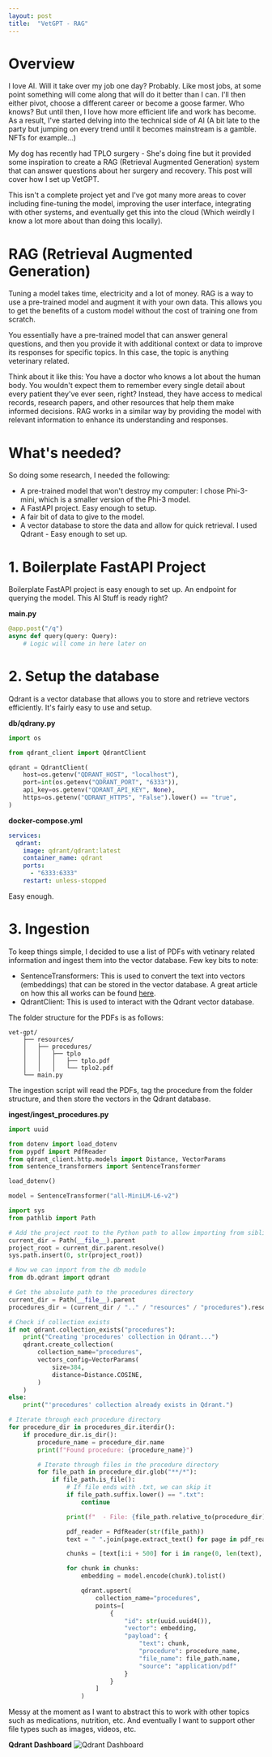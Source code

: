 ```yaml
---
layout: post
title:  "VetGPT - RAG"
---
```


# Overview
I love AI. Will it take over my job one day? Probably. Like most jobs, at some point something will come along that will do it better than I can. I'll then either pivot, choose a different career or become a goose farmer. Who knows? But until then, I love how more efficient life and work has become. As a result, I've started delving into the technical side of AI (A bit late to the party but jumping on every trend until it becomes mainstream is a gamble. NFTs for example...)

My dog has recently had TPLO surgery - She's doing fine but it provided some inspiration to create a RAG (Retrieval Augmented Generation) system that can answer questions about her surgery and recovery. This post will cover how I set up VetGPT.

This isn't a complete project yet and I've got many more areas to cover including fine-tuning the model, improving the user interface, integrating with other systems, and eventually get this into the cloud (Which weirdly I know a lot more about than doing this locally).

# RAG (Retrieval Augmented Generation)
Tuning a model takes time, electricity and a lot of money. RAG is a way to use a pre-trained model and augment it with your own data. This allows you to get the benefits of a custom model without the cost of training one from scratch.

You essentially have a pre-trained model that can answer general questions, and then you provide it with additional context or data to improve its responses for specific topics. In this case, the topic is anything veterinary related.

Think about it like this: You have a doctor who knows a lot about the human body. You wouldn't expect them to remember every single detail about every patient they've ever seen, right? Instead, they have access to medical records, research papers, and other resources that help them make informed decisions. RAG works in a similar way by providing the model with relevant information to enhance its understanding and responses.

# What's needed?
So doing some research, I needed the following:

- A pre-trained model that won't destroy my computer: I chose Phi-3-mini, which is a smaller version of the Phi-3 model.
- A FastAPI project. Easy enough to setup.
- A fair bit of data to give to the model.
- A vector database to store the data and allow for quick retrieval. I used Qdrant - Easy enough to set up.

# 1. Boilerplate FastAPI Project
Boilerplate FastAPI project is easy enough to set up. An endpoint for querying the model. This AI Stuff is ready right?

**main.py**
```python
@app.post("/q")
async def query(query: Query):
    # Logic will come in here later on
```

# 2. Setup the database
Qdrant is a vector database that allows you to store and retrieve vectors efficiently. It's fairly easy to use and setup.

**db/qdrany.py**
```python
import os

from qdrant_client import QdrantClient

qdrant = QdrantClient(
    host=os.getenv("QDRANT_HOST", "localhost"),
    port=int(os.getenv("QDRANT_PORT", "6333")),
    api_key=os.getenv("QDRANT_API_KEY", None),
    https=os.getenv("QDRANT_HTTPS", "False").lower() == "true",
)
```

**docker-compose.yml**
```yml
services:
  qdrant:
    image: qdrant/qdrant:latest
    container_name: qdrant
    ports:
      - "6333:6333"
    restart: unless-stopped
```

Easy enough.

# 3. Ingestion
To keep things simple, I decided to use a list of PDFs with vetinary related information and ingest them into the vector database. Few key bits to note:

- SentenceTransformers: This is used to convert the text into vectors (embeddings) that can be stored in the vector database. A great article on how this all works can be found [here](https://scaibu.medium.com/the-comprehensive-guide-to-vector-databases-and-qdrant-from-theory-to-production-ced44e4ae579).
- QdrantClient: This is used to interact with the Qdrant vector database.

The folder structure for the PDFs is as follows: 
```
vet-gpt/
    ├── resources/
    │   ├── procedures/
    │   │   ├── tplo
    │   │   │   ├── tplo.pdf
    │   │   │   └── tplo2.pdf
    └── main.py

```

The ingestion script will read the PDFs, tag the procedure from the folder structure, and then store the vectors in the Qdrant database.

**ingest/ingest_procedures.py**
```python
import uuid

from dotenv import load_dotenv
from pypdf import PdfReader
from qdrant_client.http.models import Distance, VectorParams
from sentence_transformers import SentenceTransformer

load_dotenv()

model = SentenceTransformer("all-MiniLM-L6-v2")

import sys
from pathlib import Path

# Add the project root to the Python path to allow importing from sibling directories
current_dir = Path(__file__).parent
project_root = current_dir.parent.resolve()
sys.path.insert(0, str(project_root))

# Now we can import from the db module
from db.qdrant import qdrant

# Get the absolute path to the procedures directory
current_dir = Path(__file__).parent
procedures_dir = (current_dir / ".." / "resources" / "procedures").resolve()

# Check if collection exists
if not qdrant.collection_exists("procedures"):
    print("Creating 'procedures' collection in Qdrant...")
    qdrant.create_collection(
        collection_name="procedures",
        vectors_config=VectorParams(
            size=384,
            distance=Distance.COSINE,
        )
    )
else:
    print("'procedures' collection already exists in Qdrant.")

# Iterate through each procedure directory
for procedure_dir in procedures_dir.iterdir():
    if procedure_dir.is_dir():
        procedure_name = procedure_dir.name
        print(f"Found procedure: {procedure_name}")

        # Iterate through files in the procedure directory
        for file_path in procedure_dir.glob("**/*"):
            if file_path.is_file():
                # If file ends with .txt, we can skip it
                if file_path.suffix.lower() == ".txt":
                    continue

                print(f"  - File: {file_path.relative_to(procedure_dir)}")

                pdf_reader = PdfReader(str(file_path))
                text = " ".join(page.extract_text() for page in pdf_reader.pages if page.extract_text())

                chunks = [text[i:i + 500] for i in range(0, len(text), 500)]

                for chunk in chunks:
                    embedding = model.encode(chunk).tolist()

                    qdrant.upsert(
                        collection_name="procedures",
                        points=[
                            {
                                "id": str(uuid.uuid4()),
                                "vector": embedding,
                                "payload": {
                                    "text": chunk,
                                    "procedure": procedure_name,
                                    "file_name": file_path.name,
                                    "source": "application/pdf"
                                }
                            }
                        ]
                    )

```

Messy at the moment as I want to abstract this to work with other topics such as medications, nutrition, etc. And eventually I want to support other file types such as images, videos, etc.

**Qdrant Dashboard**
![Qdrant Dashboard](https://storage.googleapis.com/rexchoppers-website-assets/vet-gpt-qdrant.png "Qdrant Dashboard")